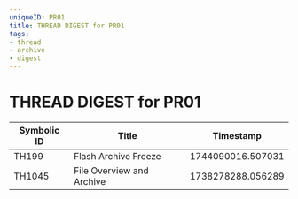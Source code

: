 ```yaml
---
uniqueID: PR01
title: THREAD DIGEST for PR01
tags:
- thread
- archive
- digest
---
```



# THREAD DIGEST for PR01

| Symbolic ID | Title                     | Timestamp         |
| ----------- | ------------------------- | ----------------- |
| TH199       | Flash Archive Freeze      | 1744090016.507031 |
| TH1045      | File Overview and Archive | 1738278288.056289 |
